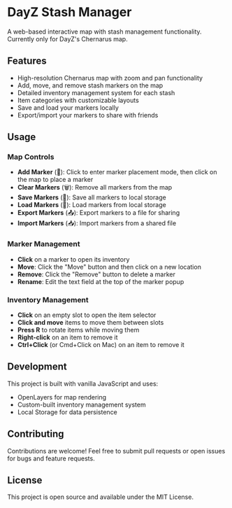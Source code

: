 # DayZ Stash Manager

A web-based interactive map with stash management functionality. Currently only for DayZ's Chernarus map.

## Features

- High-resolution Chernarus map with zoom and pan functionality
- Add, move, and remove stash markers on the map
- Detailed inventory management system for each stash
- Item categories with customizable layouts
- Save and load your markers locally
- Export/import your markers to share with friends

## Usage

### Map Controls
- **Add Marker** (📍): Click to enter marker placement mode, then click on the map to place a marker
- **Clear Markers** (🗑️): Remove all markers from the map
- **Save Markers** (💾): Save all markers to local storage
- **Load Markers** (📂): Load markers from local storage
- **Export Markers** (📤): Export markers to a file for sharing
- **Import Markers** (📥): Import markers from a shared file

### Marker Management
- **Click** on a marker to open its inventory
- **Move**: Click the "Move" button and then click on a new location
- **Remove**: Click the "Remove" button to delete a marker
- **Rename**: Edit the text field at the top of the marker popup

### Inventory Management
- **Click** on an empty slot to open the item selector
- **Click and move** items to move them between slots
- **Press R** to rotate items while moving them
- **Right-click** on an item to remove it
- **Ctrl+Click** (or Cmd+Click on Mac) on an item to remove it

## Development

This project is built with vanilla JavaScript and uses:
- OpenLayers for map rendering
- Custom-built inventory management system
- Local Storage for data persistence

## Contributing

Contributions are welcome! Feel free to submit pull requests or open issues for bugs and feature requests.

## License

This project is open source and available under the MIT License.
